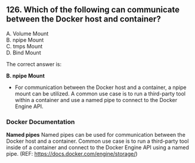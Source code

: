 ## 126. Which of the following can communicate between the Docker host and container?
A. Volume Mount  
B. npipe Mount  
C. tmps Mount  
D. Bind Mount  

The correct answer is:  

**B. npipe Mount**  

- For communication between the Docker host and a container, a npipe mount can be utilized. A common use case is to run a third-party tool within a container and use a named pipe to connect to the Docker Engine API.

### Docker Documentation 
**Named pipes**
Named pipes can be used for communication between the Docker host and a container. Common use case is to run a third-party tool inside of a container and connect to the Docker Engine API using a named pipe. (REF: https://docs.docker.com/engine/storage/)
